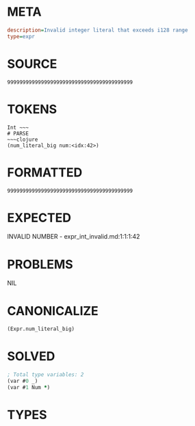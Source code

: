 # META
~~~ini
description=Invalid integer literal that exceeds i128 range
type=expr
~~~
# SOURCE
~~~roc
99999999999999999999999999999999999999999
~~~
# TOKENS
~~~text
Int ~~~
# PARSE
~~~clojure
(num_literal_big num:<idx:42>)
~~~
# FORMATTED
~~~roc
99999999999999999999999999999999999999999
~~~
# EXPECTED
INVALID NUMBER - expr_int_invalid.md:1:1:1:42
# PROBLEMS
NIL
# CANONICALIZE
~~~clojure
(Expr.num_literal_big)
~~~
# SOLVED
~~~clojure
; Total type variables: 2
(var #0 _)
(var #1 Num *)
~~~
# TYPES
~~~roc
~~~
